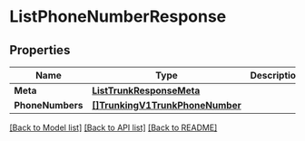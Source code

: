 # ListPhoneNumberResponse

## Properties

Name | Type | Description | Notes
------------ | ------------- | ------------- | -------------
**Meta** | [**ListTrunkResponseMeta**](ListTrunkResponseMeta.md) |  |[optional] 
**PhoneNumbers** | [**[]TrunkingV1TrunkPhoneNumber**](TrunkingV1TrunkPhoneNumber.md) |  |[optional] 

[[Back to Model list]](../README.md#documentation-for-models) [[Back to API list]](../README.md#documentation-for-api-endpoints) [[Back to README]](../README.md)


